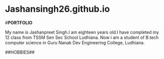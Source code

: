 # Jashansingh26.github.io
#**PORTFOLIO**

My name is Jashanpreet Singh.I am eighteen years old.I have completed my 12 class from TSSM Sen Sec School Ludhiana. Now i am a student of B.tech computer science in Guru Nanak Dev Engineering College, Ludhiana.

##HOBBIES##
